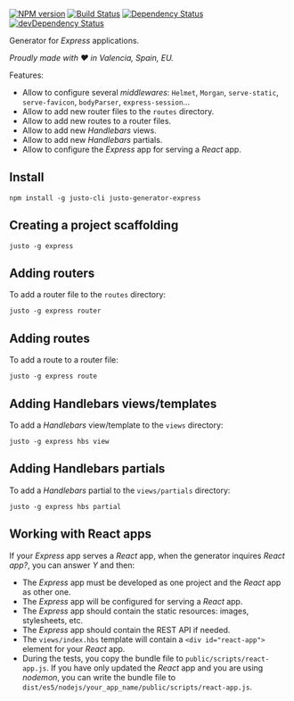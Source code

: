 [![NPM version](http://img.shields.io/npm/v/justo-generator-express.svg)](https://www.npmjs.org/package/justo-generator-express)
[![Build Status](https://travis-ci.org/justojsg/justo-generator-express.svg?branch=master)](https://travis-ci.org/justojsg/justo-generator-express)
[![Dependency Status](https://david-dm.org/justojsg/justo-generator-express.svg)](https://david-dm.org/justojsg/justo-generator-express)
[![devDependency Status](https://david-dm.org/justojsg/justo-generator-express/dev-status.svg)](https://david-dm.org/justojsg/justo-generator-express#info=devDependencies)

Generator for *Express* applications.

*Proudly made with ♥ in Valencia, Spain, EU.*

Features:

- Allow to configure several *middlewares*: `Helmet`, `Morgan`, `serve-static`, `serve-favicon`,
  `bodyParser`, `express-session`...
- Allow to add new router files to the `routes` directory.
- Allow to add new routes to a router files.
- Allow to add new *Handlebars* views.
- Allow to add new *Handlebars* partials.
- Allow to configure the *Express* app for serving a *React* app.

## Install

```
npm install -g justo-cli justo-generator-express
```

## Creating a project scaffolding

```
justo -g express
```

## Adding routers

To add a router file to the `routes` directory:

```
justo -g express router
```

## Adding routes

To add a route to a router file:

```
justo -g express route
```

## Adding Handlebars views/templates

To add a *Handlebars* view/template to the `views` directory:

```
justo -g express hbs view
```

## Adding Handlebars partials

To add a *Handlebars* partial to the `views/partials` directory:

```
justo -g express hbs partial
```

## Working with React apps

If your *Express* app serves a *React* app, when the generator inquires
*React app?*, you can answer *Y* and then:

- The *Express* app must be developed as one project and the *React* app as other one.
- The *Express* app will be configured for serving a *React* app.
- The *Express* app should contain the static resources: images, stylesheets, etc.
- The *Express* app should contain the REST API if needed.
- The `views/index.hbs` template will contain a `<div id="react-app">` element
  for your *React* app.
- During the tests, you copy the bundle file to `public/scripts/react-app.js`.
  If you have only updated the *React* app and you are using *nodemon*,
  you can write the bundle file to
  `dist/es5/nodejs/your_app_name/public/scripts/react-app.js`.
